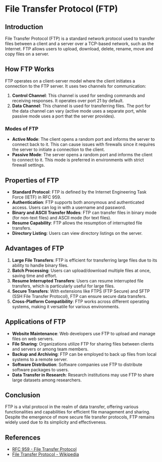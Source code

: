 # File Transfer Protocol (FTP)

## Introduction
File Transfer Protocol (FTP) is a standard network protocol used to transfer files between a client and a server over a TCP-based network, such as the Internet. FTP allows users to upload, download, delete, rename, move and copy files on a server.

## How FTP Works
FTP operates on a client-server model where the client initiates a connection to the FTP server. It uses two channels for communication:
1. **Control Channel**: This channel is used for sending commands and receiving responses. It operates over port 21 by default.
2. **Data Channel**: This channel is used for transferring files. The port for the data channel can vary (active mode uses a separate port, while passive mode uses a port that the server provides).

### Modes of FTP
- **Active Mode**: The client opens a random port and informs the server to connect back to it. This can cause issues with firewalls since it requires the server to initiate a connection to the client.
- **Passive Mode**: The server opens a random port and informs the client to connect to it. This mode is preferred in environments with strict firewall settings.

## Properties of FTP
- **Standard Protocol**: FTP is defined by the Internet Engineering Task Force (IETF) in RFC 959.
- **Authentication**: FTP supports both anonymous and authenticated access. Users can log in with a username and password.
- **Binary and ASCII Transfer Modes**: FTP can transfer files in binary mode (for non-text files) and ASCII mode (for text files).
- **Resume Capability**: FTP allows the resumption of interrupted file transfers.
- **Directory Listing**: Users can view directory listings on the server.

## Advantages of FTP
1. **Large File Transfers**: FTP is efficient for transferring large files due to its ability to handle binary files.
2. **Batch Processing**: Users can upload/download multiple files at once, saving time and effort.
3. **Resume Interrupted Transfers**: Users can resume interrupted file transfers, which is particularly useful for large files.
4. **Secure Transfers**: With extensions like FTPS (FTP Secure) and SFTP (SSH File Transfer Protocol), FTP can ensure secure data transfers.
5. **Cross-Platform Compatibility**: FTP works across different operating systems, making it versatile for various environments.

## Applications of FTP
- **Website Maintenance**: Web developers use FTP to upload and manage files on web servers.
- **File Sharing**: Organizations utilize FTP for sharing files between clients and servers or among team members.
- **Backup and Archiving**: FTP can be employed to back up files from local systems to a remote server.
- **Software Distribution**: Software companies use FTP to distribute software packages to users.
- **Data Transfer in Research**: Research institutions may use FTP to share large datasets among researchers.

## Conclusion
FTP is a vital protocol in the realm of data transfer, offering various functionalities and capabilities for efficient file management and sharing. Despite the emergence of more secure file transfer protocols, FTP remains widely used due to its simplicity and effectiveness.

## References
- [RFC 959 - File Transfer Protocol](https://tools.ietf.org/html/rfc959)
- [File Transfer Protocol - Wikipedia](https://en.wikipedia.org/wiki/File_Transfer_Protocol)
